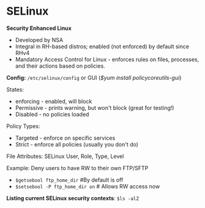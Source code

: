# SELinux

**Security Enhanced Linux**

- Developed by NSA
- Integral in RH-based distros; enabled (not enforced) by default since RHv4
- Mandatory Access Control for Linux - enforces rules on files, processes, and their actions based on policies.

**Config:** `/etc/selinux/config` or GUI (*$yum install policycoreutils-gui*)

States:

- enforcing - enabled, will block
- Permissive - prints warning, but won't block (great for testing!)
- Disabled - no policies loaded

Policy Types:

- Targeted - enforce on specific services
- Strict - enforce all policies (usually you don't do)

File Attributes: SELinux User, Role, Type, Level



Example: Deny users to have RW to their own FTP/SFTP

- `$getsebool ftp_home_dir` #By default is off
- `$setsebool -P ftp_home_dir on` # Allows RW access now



**Listing current SELinux security contexts**: `$ls -alZ`

